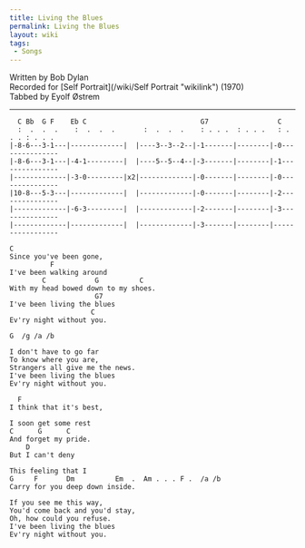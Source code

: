 ```yaml
---
title: Living the Blues
permalink: Living the Blues
layout: wiki
tags:
 - Songs
---
```


Written by Bob Dylan  
Recorded for [Self Portrait](/wiki/Self Portrait "wikilink") (1970)  
Tabbed by Eyolf Østrem

* * * * *

      C Bb  G F    Eb C                            G7                 C
      :  .  .  .    :  .  .  .       :  .  .  .    : . . .  : . . .   : . . . : . . .
    |-8-6---3-1---|-------------|  |----3--3--2--|-1-------|--------|-0---------------
    |-8-6---3-1---|-4-1---------|  |----5--5--4--|-3-------|--------|-1---------------
    |-------------|-3-0---------|x2|-------------|-0-------|--------|-0---------------
    |10-8---5-3---|-------------|  |-------------|-0-------|--------|-2---------------
    |-------------|-6-3---------|  |-------------|-2-------|--------|-3---------------
    |-------------|-------------|  |-------------|-3-------|--------|-----------------

    C
    Since you've been gone,
              F
    I've been walking around
            C            G          C
    With my head bowed down to my shoes.
                         G7
    I've been living the blues
                        C
    Ev'ry night without you.

    G  /g /a /b

    I don't have to go far
    To know where you are,
    Strangers all give me the news.
    I've been living the blues
    Ev'ry night without you.

      F
    I think that it's best,

    I soon get some rest
    C      G      C
    And forget my pride.
        D
    But I can't deny

    This feeling that I
    G     F       Dm          Em  .  Am . . . F .  /a /b
    Carry for you deep down inside.

    If you see me this way,
    You'd come back and you'd stay,
    Oh, how could you refuse.
    I've been living the blues
    Ev'ry night without you.
